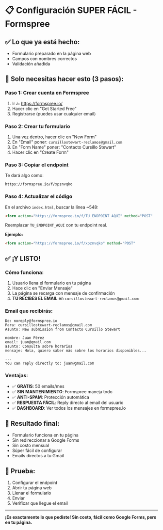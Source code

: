 # 📋 Configuración SUPER FÁCIL - Formspree

## ✅ Lo que ya está hecho:

- Formulario preparado en la página web
- Campos con nombres correctos
- Validación añadida

## 🚀 Solo necesitas hacer esto (3 pasos):

### **Paso 1: Crear cuenta en Formspree**

1. Ir a: https://formspree.io/
2. Hacer clic en "Get Started Free"
3. Registrarse (puedes usar cualquier email)

### **Paso 2: Crear tu formulario**

1. Una vez dentro, hacer clic en "New Form"
2. En "Email" poner: `cursillostewart-reclamos@gmail.com`
3. En "Form Name" poner: "Contacto Cursillo Stewart"
4. Hacer clic en "Create Form"

### **Paso 3: Copiar el endpoint**

Te dará algo como:

```
https://formspree.io/f/xpznvqko
```

### **Paso 4: Actualizar el código**

En el archivo `index.html`, buscar la línea ~548:

```html
<form action="https://formspree.io/f/TU_ENDPOINT_AQUI" method="POST"
```

Reemplazar `TU_ENDPOINT_AQUI` con tu endpoint real.

**Ejemplo:**

```html
<form action="https://formspree.io/f/xpznvqko" method="POST"
```

## ✅ ¡Y LISTO!

### **Cómo funciona:**

1. Usuario llena el formulario en tu página
2. Hace clic en "Enviar Mensaje"
3. La página se recarga con mensaje de confirmación
4. **TÚ RECIBES EL EMAIL** en `cursillostewart-reclamos@gmail.com`

### **Email que recibirás:**

```
De: noreply@formspree.io
Para: cursillostewart-reclamos@gmail.com
Asunto: New submission from Contacto Cursillo Stewart

nombre: Juan Pérez
email: juan@gmail.com
asunto: Consulta sobre horarios
mensaje: Hola, quiero saber más sobre los horarios disponibles...

---
You can reply directly to: juan@gmail.com
```

### **Ventajas:**

- ✅ **GRATIS**: 50 emails/mes
- ✅ **SIN MANTENIMIENTO**: Formspree maneja todo
- ✅ **ANTI-SPAM**: Protección automática
- ✅ **RESPUESTA FÁCIL**: Reply directo al email del usuario
- ✅ **DASHBOARD**: Ver todos los mensajes en formspree.io

## 🎯 **Resultado final:**

- Formulario funciona en tu página
- Sin redireccionar a Google Forms
- Sin costo mensual
- Súper fácil de configurar
- Emails directos a tu Gmail

## 🔧 **Prueba:**

1. Configurar el endpoint
2. Abrir tu página web
3. Llenar el formulario
4. Enviar
5. Verificar que llegue el email

---

**¡Es exactamente lo que pediste! Sin costo, fácil como Google Forms, pero en tu página.**
